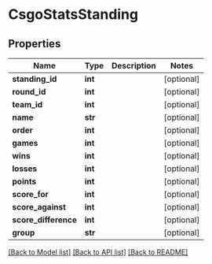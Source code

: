 # CsgoStatsStanding

## Properties
Name | Type | Description | Notes
------------ | ------------- | ------------- | -------------
**standing_id** | **int** |  | [optional] 
**round_id** | **int** |  | [optional] 
**team_id** | **int** |  | [optional] 
**name** | **str** |  | [optional] 
**order** | **int** |  | [optional] 
**games** | **int** |  | [optional] 
**wins** | **int** |  | [optional] 
**losses** | **int** |  | [optional] 
**points** | **int** |  | [optional] 
**score_for** | **int** |  | [optional] 
**score_against** | **int** |  | [optional] 
**score_difference** | **int** |  | [optional] 
**group** | **str** |  | [optional] 

[[Back to Model list]](../README.md#documentation-for-models) [[Back to API list]](../README.md#documentation-for-api-endpoints) [[Back to README]](../README.md)

